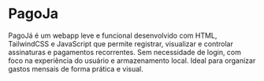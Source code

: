 # PagoJa
PagoJá é um webapp leve e funcional desenvolvido com HTML, TailwindCSS e JavaScript que permite registrar, visualizar e controlar assinaturas e pagamentos recorrentes. Sem necessidade de login, com foco na experiência do usuário e armazenamento local. Ideal para organizar gastos mensais de forma prática e visual.
